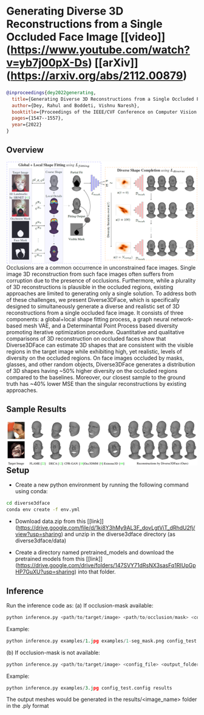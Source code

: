# Generating Diverse 3D Reconstructions from a Single Occluded Face Image [[video]] (https://www.youtube.com/watch?v=yb7j00pX-Ds) [[arXiv]] (https://arxiv.org/abs/2112.00879)

```BibTex
@inproceedings{dey2022generating,
  title={Generating Diverse 3D Reconstructions from a Single Occluded Face Image},
  author={Dey, Rahul and Boddeti, Vishnu Naresh},
  booktitle={Proceedings of the IEEE/CVF Conference on Computer Vision and Pattern Recognition},
  pages={1547--1557},
  year={2022}
}
```

## Overview
<img align="right" width="600" src="assets/overview.PNG">


Occlusions are a common occurrence in unconstrained face images. Single image 3D reconstruction from such face images often suffers from corruption due to the presence of occlusions. Furthermore, while a plurality of 3D reconstructions is plausible in the occluded regions, existing approaches are limited to generating only a single solution. To address both of these challenges, we present Diverse3DFace, which is specifically designed to simultaneously generate a diverse and realistic set of 3D reconstructions from a single occluded face image. It consists of three components: a global+local shape fitting process, a graph neural network-based mesh VAE, and a Determinantal Point Process based diversity promoting iterative optimization procedure. Quantitative and qualitative comparisons of 3D reconstruction on occluded faces show that Diverse3DFace can estimate 3D shapes that are consistent with the visible regions in the target image while exhibiting high, yet realistic, levels of diversity on the occluded regions. On face images occluded by masks, glasses, and other random objects, Diverse3DFace generates a distribution of 3D shapes having ~50% higher diversity on the occluded regions compared to the baselines. Moreover, our closest sample to the ground truth has ~40% lower MSE than the singular reconstructions by existing approaches.

## Sample Results
<img align="right" width="600" src="assets/sample_artificial.PNG">


## Setup
- Create a new python environment by running the following command using conda:
```bash
cd diverse3dface
conda env create -f env.yml
```

- Download data.zip from this [[link]] (https://drive.google.com/file/d/1ki8Y3hMy9AL3F_dovLgtViT_dRhdU2fj/view?usp=sharing) and unzip in the diverse3dface directory (as diverse3dface/data)

- Create a directory named pretrained_models and download the pretrained models from this [[link]] (https://drive.google.com/drive/folders/147SVY71dRsNX3sasFq1RIUpGpHP7GuXU?usp=sharing) into that folder.

## Inference
Run the inference code as:
(a) If occlusion-mask available:
```python
python inference.py <path/to/target/image> <path/to/occlusion/mask> <config_file> <output_folder>
```
Example:
```python
python inference.py examples/1.jpg examples/1-seg_mask.png config_test.config results
```

(b) If occlusion-mask is not available:
```python
python inference.py <path/to/target/image> <config_file> <output_folder>
```
Example:
```python
python inference.py examples/3.jpg config_test.config results
```

The output meshes would be generated in the results/<image_name> folder in the .ply format
